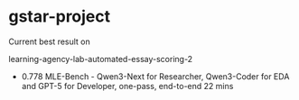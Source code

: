 # gstar-project

Current best result on 

learning-agency-lab-automated-essay-scoring-2
- 0.778 MLE-Bench - Qwen3-Next for Researcher, Qwen3-Coder for EDA and GPT-5 for Developer, one-pass, end-to-end 22 mins